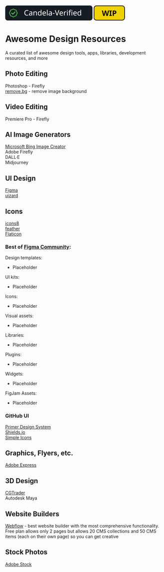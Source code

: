 [![Candela Verified](https://github.com/candelakechkian/badges/blob/main/candela-verified-badge.svg)](https://github.com/candelakechkian/badges/blob/main/README.md)
[![WIP](https://github.com/candelakechkian/badges/blob/main/wip.svg)](https://github.com/candelakechkian/badges/blob/main/README.md)

# Awesome Design Resources
A curated list of awesome design tools, apps, libraries, development resources, and more

## Photo Editing
Photoshop - Firefly <br />
[remove.bg](https://www.remove.bg/) - remove image background <br />


## Video Editing
Premiere Pro - Firefly <br />


## AI Image Generators
[Microsoft Bing Image Creator](https://www.bing.com/images/create) <br />
Adobe Firefly <br />
DALL·E <br />
Midjourney <br />


## UI Design
[Figma](https://www.figma.com/) <br />
[uizard](https://uizard.io/) <br />


## Icons
[icons8](https://icons8.com/icons) <br />
[feather](https://feathericons.com/) <br />
[Flaticon](https://www.flaticon.com/) <br />


### Best of [Figma Community](https://www.figma.com/community):
Design templates:
* Placeholder

UI kits:
* Placeholder

Icons:
* Placeholder

Visual assets:
* Placeholder

Libraries:
* Placeholder

Plugins:
* Placeholder

Widgets:
* Placeholder

FigJam Assets:
* Placeholder


### GitHub UI
[Primer Design System](https://primer.style/) <br />
[Shields.io](https://shields.io/) <br />
[Simple Icons](https://simpleicons.org/) <br />


## Graphics, Flyers, etc.
[Adobe Express](https://www.adobe.com/express/) <br />


## 3D Design
[CGTrader](https://www.cgtrader.com/) <br />
Autodesk Maya <br />


## Website Builders
[Webflow](https://webflow.com/) - best website builder with the most comprehensive functionality. Free plan allows only 2 pages but allows 20 CMS collections and 50 CMS items (each on their own page) so you can get creative <br />

## Stock Photos
[Adobe Stock](https://stock.adobe.com/) <br />
